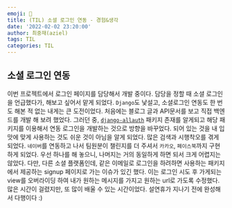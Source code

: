 ```yaml
---
emoji: 🌱
title: (TIL) 소셜 로그인 연동 - 경험&생각
date: '2022-02-02 23:20:00'
author: 최중재(aziel)
tags: TIL
categories: TIL
---
```


## 소셜 로그인 연동

이번 프로젝트에서 로그인 페이지를 담당해서 개발 중이다. 담당을 정할 때 소셜 로그인을 언급했다가, 해보고 싶어서 맡게 되었다. `Django`도 낯설고, 소셜로그인 연동도 한 번도 해본 적 없는 내게는 큰 도전이었다. 처음에는 블로그 글과 API문서를 보고 직접 백엔드를 개발 해 보려 했었다. 그러던 중, [`django-allauth`](https://django-allauth.readthedocs.io/en/latest/index.html) 패키지 존재를 알게되고 해당 패키지를 이용해서 연동 로그인을 개발하는 것으로 방향을 바꾸었다. 되어 있는 것을 내 입맛에 맞게 사용하는 것도 쉬운 것이 아님을 알게 되었다. 많은 검색과 시행착오를 겪게 되었다. `네이버`를 연동하고 나서 팀원분이 챌린지를 더 주셔서 `카카오`, `페이스북`까지 구현하게 되었다. 우선 하나를 해 놓으니, 나머지는 거의 동일하게 하면 되서 크게 어렵지는 않았다. 다만, 다른 소셜 플랫폼인데, 같은 이메일로 로그인을 하려하면 사용하는 패키지에서 제공하는 signup 페이지로 가는 이슈가 있긴 했다. 이는 로그인 시도 후 가게되는 view를 오버라이딩 하여 내가 원하는 메시지를 가지고 원하는 url로 가도록 수정했다. 많은 시간이 걸렸지만, 또 많이 배울 수 있는 시간이었다. 설연휴가 지나기 전에 완성해서 다행이다 :)

```toc

```
